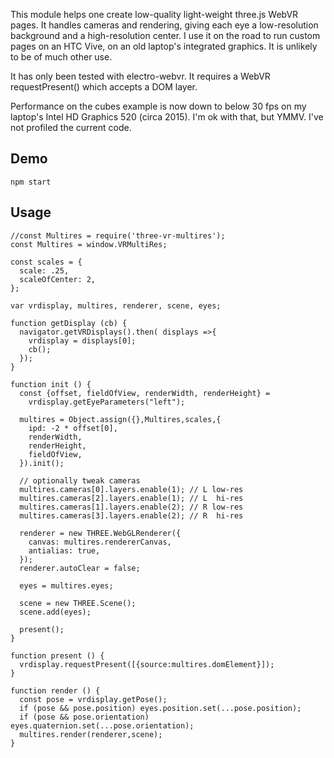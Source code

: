 This module helps one create low-quality light-weight three.js WebVR pages.  It handles cameras and rendering, giving each eye a low-resolution background and a high-resolution center.  I use it on the road to run custom pages on an HTC Vive, on an old laptop's integrated graphics.  It is unlikely to be of much other use.

It has only been tested with electro-webvr.  It requires a WebVR requestPresent() which accepts a DOM layer.

Performance on the cubes example is now down to below 30 fps on my laptop's Intel HD Graphics 520 (circa 2015).  I'm ok with that, but YMMV.  I've not profiled the current code.

## Demo

    npm start

## Usage

    //const Multires = require('three-vr-multires');
    const Multires = window.VRMultiRes;

    const scales = {
      scale: .25,
      scaleOfCenter: 2,
    };

    var vrdisplay, multires, renderer, scene, eyes;

    function getDisplay (cb) {
      navigator.getVRDisplays().then( displays =>{
        vrdisplay = displays[0];
        cb();
      });
    }

    function init () {
      const {offset, fieldOfView, renderWidth, renderHeight} =
        vrdisplay.getEyeParameters("left");

      multires = Object.assign({},Multires,scales,{
        ipd: -2 * offset[0],
        renderWidth,
        renderHeight,
        fieldOfView,
      }).init();

      // optionally tweak cameras
      multires.cameras[0].layers.enable(1); // L low-res
      multires.cameras[2].layers.enable(1); // L  hi-res
      multires.cameras[1].layers.enable(2); // R low-res
      multires.cameras[3].layers.enable(2); // R  hi-res

      renderer = new THREE.WebGLRenderer({
        canvas: multires.rendererCanvas,
        antialias: true,
      });
      renderer.autoClear = false;

      eyes = multires.eyes;

      scene = new THREE.Scene();
      scene.add(eyes);

      present();
    }

    function present () {
      vrdisplay.requestPresent([{source:multires.domElement}]);
    }

    function render () {
      const pose = vrdisplay.getPose();
      if (pose && pose.position) eyes.position.set(...pose.position);
      if (pose && pose.orientation) eyes.quaternion.set(...pose.orientation);
      multires.render(renderer,scene);
    }
